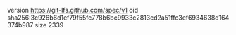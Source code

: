 version https://git-lfs.github.com/spec/v1
oid sha256:3c926b6d1ef79f55fc778b6bc9933c2813cd2a51ffc3ef6934638d164374b987
size 2339
